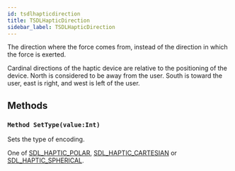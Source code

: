 ```yaml
---
id: tsdlhapticdirection
title: TSDLHapticDirection
sidebar_label: TSDLHapticDirection
---
```


The direction where the force comes from, instead of the direction in which the force is exerted.


Cardinal directions of the haptic device are relative to the positioning of the device. North is
considered to be away from the user. South is toward the user, east is right, and west is left of the user.


## Methods

### `Method SetType(value:Int)`

Sets the type of encoding.

One of [SDL_HAPTIC_POLAR](../../../sdl/sdl.sdlhaptic/#const-sdl-haptic-polar-int-0), [SDL_HAPTIC_CARTESIAN](../../../sdl/sdl.sdlhaptic/#const-sdl-haptic-cartesian-int-1) or [SDL_HAPTIC_SPHERICAL](../../../sdl/sdl.sdlhaptic/#const-sdl-haptic-spherical-int-2).




